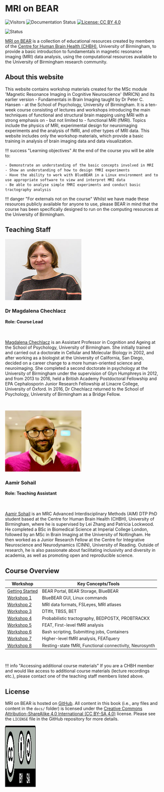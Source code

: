 # MRI on BEAR 

<!-- Visitor Count and Documentation Info -->
![Visitors](https://pageview.vercel.app/?github_user=chbh-opensource) ![Documentation Status](https://img.shields.io/badge/docs-passing-brightgreen) [![License: CC BY 4.0](https://img.shields.io/badge/License-CC%20BY%204.0-lightgrey.svg)](https://creativecommons.org/licenses/by/4.0/)

![Status](https://img.shields.io/badge/Status-Work%20in%20Progress%20|%20Pre--release-orange)

[MRI on BEAR](https://github.com/chbh-opensource/mri-on-bear-edu) is a collection of educational resources created by members of the [Centre for Human Brain Health (CHBH)](https://www.birmingham.ac.uk/research/centre-for-human-brain-health), University of Birmingham, to provide a basic introduction to fundamentals in magnetic resonance imaging (MRI) data analysis, using the computational resources available to the University of Birmingham research community.

## About this website

This website contains workshop materials created for the MSc module 'Magnetic Resonance Imaging in Cognitive Neuroscience' (MRICN) and its earlier version - Fundamentals in Brain Imaging taught by Dr Peter C. Hansen - at the School of Psychology, University of Birmingham. It is a ten-week course consisting of lectures and workshops introducing the main techniques of functional and structural brain mapping using MRI with a strong emphasis on - but not limited to - functional MRI (fMRI). Topics include the physics of MRI, experimental design for neuroimaging experiments and the analysis of fMRI, and other types of MRI data. This website includes only the workshop materials, which provide a basic training in analysis of brain imaging data and data visualization. 

!!! success "Learning objectives"
    At the end of the course you will be able to:

    - Demonstrate an understanding of the basic concepts involved in MRI
    - Show an understanding of how to design fMRI experiments
    - Have the ability to work with BlueBEAR in a Linux environment and to use appropriate software to view and interpret MRI data
    - Be able to analyse simple fMRI experiments and conduct basic tractography analysis

!!! danger "For externals not on the course"
    Whilst we have made these resources publicly available for anyone to use, please BEAR in mind that the course has been specifically designed to run on the computing resources at the University of Birmingham.

## Teaching Staff

<p>
  <img src="assets/images/main_page/magda.jpg" alt="Magda" width="250" height="200">
</p>

<h3>Dr Magdalena Chechlacz</h3>
<b style="display: block; margin-bottom: 20px;">Role: Course Lead</b>
<div class="social-links" style="display: flex; flex-direction: row; gap: 5px; justify-content: flex-start;">
<div class="social-item"><a href="mailto:m.chechlacz@bham.ac.uk"><i class="fa-solid fa-envelope fa-xl"></i></a></div>
<div class="social-item"><a href="https://orcid.org/0000-0003-1811-3946" target="_blank"><i class="fa-brands fa-orcid fa-xl"></i></a></div>
</div>

<div style="margin-top: 30px;"></div>

[Magdalena Chechlacz](https://www.birmingham.ac.uk/staff/profiles/psychology/chechlacz-magda) is an Assistant Professor in Cognition and Ageing at the School of Psychology, University of Birmingham. She initially trained and carried out a doctorate in Cellular and Molecular Biology in 2002, and after working as a biologist at the University of California, San Diego, decided on a career change to a more human-oriented science and neuroimaging. She completed a second doctorate in psychology at the University of Birmingham under the supervision of Glyn Humphreys in 2012, and from 2013 to 2016, held a British Academy Postdoctoral Fellowship and EPA Cephalosporin Junior Research Fellowship at Linacre College, University of Oxford. In 2016, Dr Chechlacz returned to the School of Psychology, University of Birmingham as a Bridge Fellow.

<br>
<p>
  <img src="assets/images/main_page/aamir.png" alt="Aamir" width="250" height="200">
</p>

<h3>Aamir Sohail</h3>
<b style="display: block; margin-bottom: 20px;">Role: Teaching Assistant</b>
<div class="social-links" style="display: flex; flex-direction: row; gap: 5px; justify-content: flex-start;">
<div class="social-item"><a href="mailto:axs2210@bham.ac.uk"><i class="fa-solid fa-envelope fa-xl"></i></a></div>
<div class="social-item"><a href="https://github.com/sohaamir" target="_blank"><i class="fa-brands fa-github fa-xl"></i></a></div>
<div class="social-item"><a href="https://twitter.com/AamirNSohail" target="_blank"><i class="fa-brands fa-x-twitter fa-xl"></i></a></div>
<div class="social-item"><a href="https://orcid.org/0009-0000-6584-4579" target="_blank"><i class="fa-brands fa-orcid fa-xl"></i></a></div>
<div class="social-item"><a href="https://sohaamir.github.io/" target="_blank"><i class="fa-solid fa-globe fa-xl" style="color: #87CEEB;"></i></a></div>
</div>

<div style="margin-top: 30px;"></div>

[Aamir Sohail](https://sohaamir.github.io/) is an MRC Advanced Interdisciplinary Methods (AIM) DTP PhD student based at the Centre for Human Brain Health (CHBH), University of Birmingham, where he is supervised by Lei Zhang and Patricia Lockwood. He completed a BSc in Biomedical Science at Imperial College London, followed by an MSc in Brain Imaging at the University of Nottingham. He then worked as a Junior Research Fellow at the Centre for Integrative Neuroscience and Neurodynamics (CINN), University of Reading. Outside of research, he is also passionate about facilitating inclusivity and diversity in academia, as well as promoting open and reproducible science.

## Course Overview

| Workshop | Key Concepts/Tools |
|----------|-------------------|
| [Getting Started](https://chbh-opensource.github.io/mri-on-bear-edu/setting-up/) | BEAR Portal, BEAR Storage, BlueBEAR |
| [Workshop 1](https://chbh-opensource.github.io/mri-on-bear-edu/workshop1/workshop1-intro/) | BlueBEAR GUI, Linux commands |
| [Workshop 2](https://chbh-opensource.github.io/mri-on-bear-edu/workshop2/workshop2-intro/) | MRI data formats, FSLeyes, MRI atlases |
| [Workshop 3](https://chbh-opensource.github.io/mri-on-bear-edu/workshop3/workshop3-intro/) | DTIfit, TBSS, BET |
| [Workshop 4](https://chbh-opensource.github.io/mri-on-bear-edu/workshop4/workshop4-intro/) | Probabilistic tractography, BEDPOSTX, PROBTRACKX |
| [Workshop 5](https://chbh-opensource.github.io/mri-on-bear-edu/workshop5/workshop5-intro/) | FEAT, First-level fMRI analysis |
| [Workshop 6](https://chbh-opensource.github.io/mri-on-bear-edu/workshop6/workshop6-intro) | Bash scripting, Submitting jobs, Containers |
| [Workshop 7](https://chbh-opensource.github.io/mri-on-bear-edu/workshop7/workshop7-intro) | Higher-level fMRI analysis, FEATquery |
| [Workshop 8](https://chbh-opensource.github.io/mri-on-bear-edu/workshop8/functional-connectivity/) | Resting-state fMRI, Functional connectivity, Neurosynth |

<br>

!!! info "Accessing additional course materials"
    If you are a CHBH member and would like access to additional course materials (lecture recordings etc.), please contact one of the teaching staff members listed above.

## License

MRI on BEAR is hosted on [GitHub](https://github.com/chbh-opensource/mri-on-bear-edu). All content in this book (i.e., any files and content in the `docs/` folder) is licensed under the [Creative Commons Attribution-ShareAlike 4.0 International (CC BY-SA 4.0)](https://creativecommons.org/licenses/by-sa/4.0/deed.en) license. Please see the `LICENSE` file in the GitHub repository for more details.

<p>
  <img src="assets/images/main_page/cc_by_sa.png" alt="CC-BY-SA" width="100" height="200">
</p>